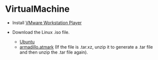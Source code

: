 # VirtualMachine

- Install [VMware Workstation Player](https://www.vmware.com/products/workstation-player/workstation-player-evaluation.html)

- Download the Linux .iso file. 
  - [Ubuntu](https://ubuntu.com/download/desktop) 
  - [armadillo.atmark](https://armadillo.atmark-techno.com/resources/software/atde/atde-v8) (If the file is .tar.xz, unzip it to generate a .tar file and then unzip the .tar file again).

